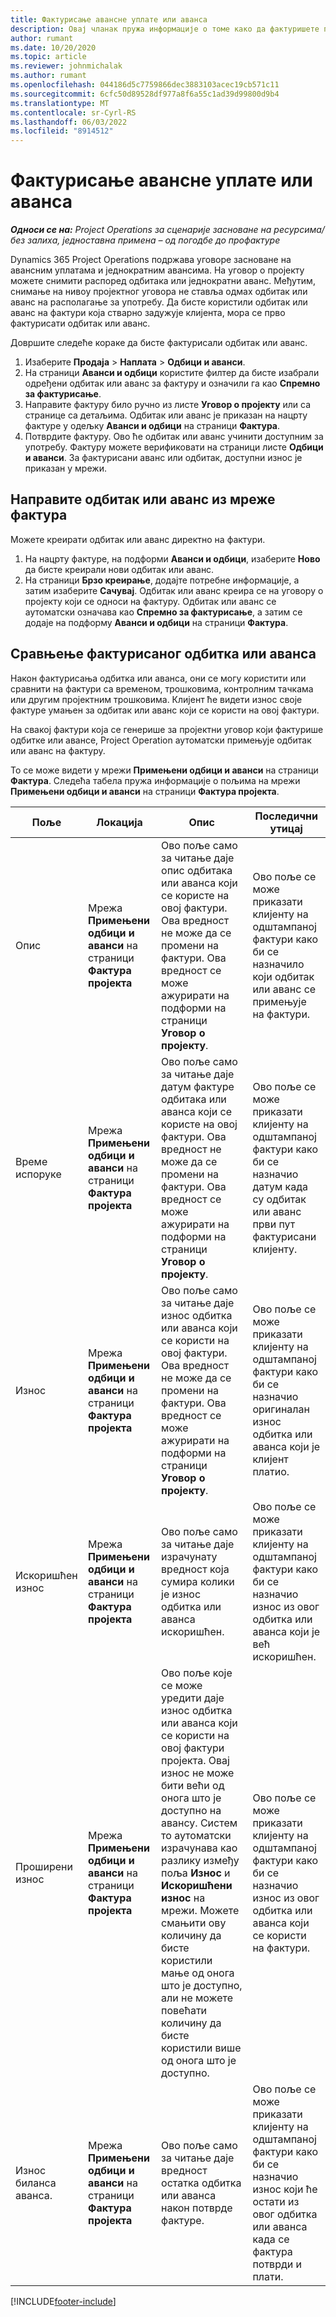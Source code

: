 ```yaml
---
title: Фактурисање авансне уплате или аванса
description: Овај чланак пружа информације о томе како да фактуришете продавца или аванс у операцијама пројекта.
author: rumant
ms.date: 10/20/2020
ms.topic: article
ms.reviewer: johnmichalak
ms.author: rumant
ms.openlocfilehash: 044186d5c7759866dec3883103acec19cb571c11
ms.sourcegitcommit: 6cfc50d89528df977a8f6a55c1ad39d99800d9b4
ms.translationtype: MT
ms.contentlocale: sr-Cyrl-RS
ms.lasthandoff: 06/03/2022
ms.locfileid: "8914512"
---
```

# <a name="invoice-a-retainer-or-an-advance"></a>Фактурисање авансне уплате или аванса

_**Односи се на:** Project Operations за сценарије засноване на ресурсима/без залиха, једноставна примена – од погодбе до профактуре_

Dynamics 365 Project Operations подржава уговоре засноване на авансним уплатама и једнократним авансима. На уговор о пројекту можете снимити распоред одбитака или једнократни аванс. Међутим, снимање на нивоу пројектног уговора не ставља одмах одбитак или аванс на располагање за употребу. Да бисте користили одбитак или аванс на фактури која стварно задужује клијента, мора се прво фактурисати одбитак или аванс.

Довршите следеће кораке да бисте фактурисали одбитак или аванс.

1. Изаберите **Продаја** > **Наплата** > **Одбици и аванси**. 
2. На страници **Аванси и одбици** користите филтер да бисте изабрали одређени одбитак или аванс за фактуру и означили га као **Спремно за фактурисање**.
3. Направите фактуру било ручно из листе **Уговор о пројекту** или са странице са детаљима. Одбитак или аванс је приказан на нацрту фактуре у одељку **Аванси и одбици** на страници **Фактура**.
4. Потврдите фактуру. Ово ће одбитак или аванс учинити доступним за употребу. Фактуру можете верификовати на страници листе **Одбици и аванси**. За фактурисани аванс или одбитак, доступни износ је приказан у мрежи.

## <a name="create-a-retainer-or-advance-from-the-invoice-grid"></a>Направите одбитак или аванс из мреже фактура

Можете креирати одбитак или аванс директно на фактури.

1. На нацрту фактуре, на подформи **Аванси и одбици**, изаберите **Ново** да бисте креирали нови одбитак или аванс. 
2. На страници **Брзо креирање**, додајте потребне информације, а затим изаберите **Сачувај**. Одбитак или аванс креира се на уговору о пројекту који се односи на фактуру. Одбитак или аванс се аутоматски означава као **Спремно за фактурисање**, а затим се додаје на подформу **Аванси и одбици** на страници **Фактура**.

## <a name="reconcile-an-invoiced-retainer-or-advance"></a>Сравњење фактурисаног одбитка или аванса

Након фактурисања одбитка или аванса, они се могу користити или сравнити на фактури са временом, трошковима, контролним тачкама или другим пројектним трошковима. Клијент ће видети износ своје фактуре умањен за одбитак или аванс који се користи на овој фактури.

На свакој фактури која се генерише за пројектни уговор који фактурише одбитке или авансе, Project Operation аутоматски примењује одбитак или аванс на фактуру.

То се може видети у мрежи **Примењени одбици и аванси** на страници **Фактура**. Следећа табела пружа информације о пољима на мрежи **Примењени одбици и аванси** на страници **Фактура пројекта**.

| Поље | Локација | Опис | Последични утицај |
| --- | --- | --- | --- |
| Опис | Мрежа **Примењени одбици и аванси** на страници **Фактура пројекта** |Ово поље само за читање даје опис одбитака или аванса који се користе на овој фактури. Ова вредност не може да се промени на фактури. Ова вредност се може ажурирати на подформи на страници **Уговор о пројекту**. | Ово поље се може приказати клијенту на одштампаној фактури како би се назначило који одбитак или аванс се примењује на фактури. |
| Време испоруке | Мрежа **Примењени одбици и аванси** на страници **Фактура пројекта**  | Ово поље само за читање даје датум фактуре одбитака или аванса који се користе на овој фактури. Ова вредност не може да се промени на фактури. Ова вредност се може ажурирати на подформи на страници **Уговор о пројекту**. | Ово поље се може приказати клијенту на одштампаној фактури како би се назначио датум када су одбитак или аванс први пут фактурисани клијенту. |
| Износ | Мрежа **Примењени одбици и аванси** на страници **Фактура пројекта**  | Ово поље само за читање даје износ одбитка или аванса који се користи на овој фактури. Ова вредност не може да се промени на фактури. Ова вредност се може ажурирати на подформи на страници **Уговор о пројекту**. | Ово поље се може приказати клијенту на одштампаној фактури како би се назначио оригиналан износ одбитка или аванса који је клијент платио. |
| Искоришћен износ | Мрежа **Примењени одбици и аванси** на страници **Фактура пројекта**  | Ово поље само за читање даје израчунату вредност која сумира колики је износ одбитка или аванса искоришћен. | Ово поље се може приказати клијенту на одштампаној фактури како би се назначио износ из овог одбитка или аванса који је већ искоришћен. |
| Проширени износ | Мрежа **Примењени одбици и аванси** на страници **Фактура пројекта**  | Ово поље које се може уредити даје износ одбитка или аванса који се користи на овој фактури пројекта. Овај износ не може бити већи од онога што је доступно на авансу. Систем то аутоматски израчунава као разлику између поља **Износ** и **Искоришћени износ** на мрежи. Можете смањити ову количину да бисте користили мање од онога што је доступно, али не можете повећати количину да бисте користили више од онога што је доступно. | Ово поље се може приказати клијенту на одштампаној фактури како би се назначио износ из овог одбитка или аванса који се користи на фактури. |
| Износ биланса аванса. | Мрежа **Примењени одбици и аванси** на страници **Фактура пројекта**  | Ово поље само за читање даје вредност остатка одбитка или аванса након потврде фактуре. | Ово поље се може приказати клијенту на одштампаној фактури како би се назначио износ који ће остати из овог одбитка или аванса када се фактура потврди и плати. |


[!INCLUDE[footer-include](../../includes/footer-banner.md)]
